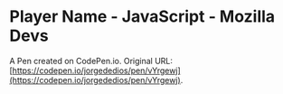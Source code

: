 # Player Name - JavaScript - Mozilla Devs

A Pen created on CodePen.io. Original URL: [https://codepen.io/jorgededios/pen/vYrgewj](https://codepen.io/jorgededios/pen/vYrgewj).

